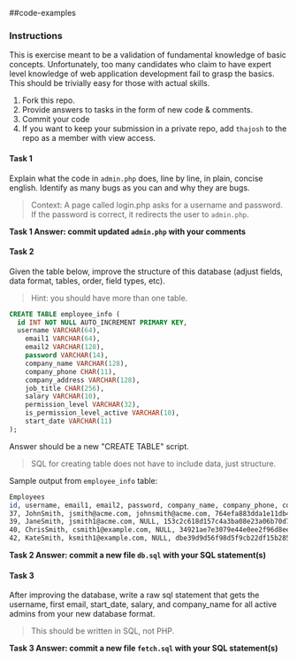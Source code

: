 ##code-examples
### Instructions
This is exercise meant to be a validation of fundamental knowledge of basic concepts. Unfortunately, too many candidates who claim to have expert level knowledge of web application development fail to grasp the basics. This should be trivially easy for those with actual skills.

1. Fork this repo.
2. Provide answers to tasks in the form of new code & comments.
3. Commit your code
4. If you want to keep your submission in a private repo, add <code>thajosh</code> to the repo as a member with view access.

#### Task 1
Explain what the code in <code>admin.php</code> does, line by line, in plain, concise english.  Identify as many bugs as you can and why they are bugs.
>Context: A page called login.php asks for a username and password.  If the password is correct, it redirects the user to <code>admin.php</code>.

**Task 1 Answer: commit updated <code>admin.php</code> with your comments**

#### Task 2
Given the table below, improve the structure of this database (adjust fields, data format, tables, order, field types, etc).
>Hint: you should have more than one table.

```sql
CREATE TABLE employee_info (
  id INT NOT NULL AUTO_INCREMENT PRIMARY KEY,
  username VARCHAR(64),
	email1 VARCHAR(64),
	email2 VARCHAR(128),
	password VARCHAR(14),
	company_name VARCHAR(128),
	company_phone CHAR(11),
	company_address VARCHAR(128),
	job_title CHAR(256),
	salary VARCHAR(10),
	permission_level VARCHAR(32),
	is_permission_level_active VARCHAR(10),
	start_date VARCHAR(11)
);
```

Answer should be a new "CREATE TABLE" script.
>SQL for creating table does not have to include data, just structure.

Sample output from <code>employee_info</code> table:
```bash
Employees
id, username, email1, email2, password, company_name, company_phone, company_address, job_title, salary, permission_level, is_permission_level_active, start_date
37, JohnSmith, jsmith@acme.com, johnsmith@acme.com, 764efa883dda1e11db47671c4a3bbd9e, ACME Inc, 555-2323, 123 Acme Way, Director, $100,000, admin, true, 2012-02-23
39, JaneSmith, jsmith1@acme.com, NULL, 153c2c618d157c4a3ba08e23a06b70d7, ACME INC, 555-2323, 123 ACME WAY, VP, $120,000, user, true, 99-03-19
40, ChrisSmith, csmith1@example.com, NULL, 34921ae7e3079e44e0ee2f96d8ee6e87, Example Dot Com, 555-1234, 456 Example Lane, Manager, $60,000, user, false, 2010-8-4
42, KateSmith, ksmith1@example.com, NULL, dbe39d9d56f98d5f9cb22df15b285791, Example Dot Com, 555-1234, 456 Example Lane, Sr Manager, $80,000, admin, false, 2004-12-24
```

**Task 2 Answer: commit a new file <code>db.sql</code> with your SQL statement(s)**

#### Task 3
After improving the database, write a raw sql statement that gets the username, first email, start_date, salary, and company_name for all active admins from your new database format.
>This should be written in SQL, not PHP.

**Task 3 Answer: commit a new file <code>fetch.sql</code> with your SQL statement(s)**
